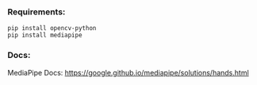 ### Requirements:
```
pip install opencv-python
pip install mediapipe
```

### Docs:
MediaPipe Docs: https://google.github.io/mediapipe/solutions/hands.html

